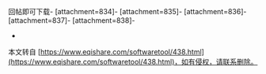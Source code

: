 回帖即可下载-
\[attachment=834\]-
\[attachment=835\]-
\[attachment=836\]-
\[attachment=837\]-
\[attachment=838\]-

-

本文转自 [https://www.eqishare.com/softwaretool/438.html](https://www.eqishare.com/softwaretool/438.html)，如有侵权，请联系删除。